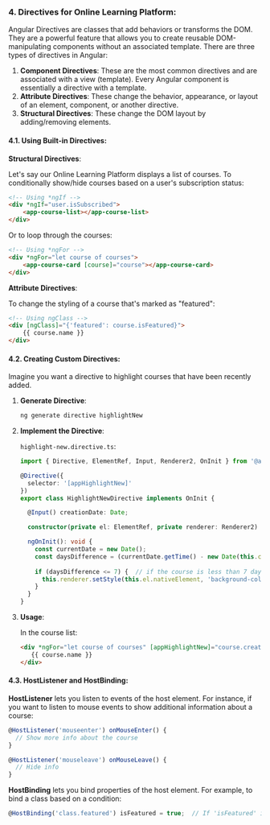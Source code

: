 ### 4. Directives for Online Learning Platform:

Angular Directives are classes that add behaviors or transforms the DOM. They are a powerful feature that allows you to create reusable DOM-manipulating components without an associated template. There are three types of directives in Angular:

1. **Component Directives**: These are the most common directives and are associated with a view (template). Every Angular component is essentially a directive with a template.
2. **Attribute Directives**: These change the behavior, appearance, or layout of an element, component, or another directive.
3. **Structural Directives**: These change the DOM layout by adding/removing elements.

#### 4.1. Using Built-in Directives:

**Structural Directives**:

Let's say our Online Learning Platform displays a list of courses. To conditionally show/hide courses based on a user's subscription status:

```html
<!-- Using *ngIf -->
<div *ngIf="user.isSubscribed">
    <app-course-list></app-course-list>
</div>
```

Or to loop through the courses:

```html
<!-- Using *ngFor -->
<div *ngFor="let course of courses">
    <app-course-card [course]="course"></app-course-card>
</div>
```

**Attribute Directives**:

To change the styling of a course that's marked as "featured":

```html
<!-- Using ngClass -->
<div [ngClass]="{'featured': course.isFeatured}">
    {{ course.name }}
</div>
```

#### 4.2. Creating Custom Directives:

Imagine you want a directive to highlight courses that have been recently added.

1. **Generate Directive**:

   ```bash
   ng generate directive highlightNew
   ```

2. **Implement the Directive**:

   `highlight-new.directive.ts`:

   ```typescript
   import { Directive, ElementRef, Input, Renderer2, OnInit } from '@angular/core';

   @Directive({
     selector: '[appHighlightNew]'
   })
   export class HighlightNewDirective implements OnInit {

     @Input() creationDate: Date;

     constructor(private el: ElementRef, private renderer: Renderer2) {}

     ngOnInit(): void {
       const currentDate = new Date();
       const daysDifference = (currentDate.getTime() - new Date(this.creationDate).getTime()) / (1000 * 3600 * 24);
       
       if (daysDifference <= 7) {  // if the course is less than 7 days old
         this.renderer.setStyle(this.el.nativeElement, 'background-color', 'yellow');
       }
     }
   }
   ```

3. **Usage**:

   In the course list:

   ```html
   <div *ngFor="let course of courses" [appHighlightNew]="course.creationDate">
      {{ course.name }}
   </div>
   ```

#### 4.3. HostListener and HostBinding:

**HostListener** lets you listen to events of the host element. For instance, if you want to listen to mouse events to show additional information about a course:

```typescript
@HostListener('mouseenter') onMouseEnter() {
  // Show more info about the course
}

@HostListener('mouseleave') onMouseLeave() {
  // Hide info
}
```

**HostBinding** lets you bind properties of the host element. For example, to bind a class based on a condition:

```typescript
@HostBinding('class.featured') isFeatured = true;  // If 'isFeatured' is true, the 'featured' class will be added to the host element.
```
